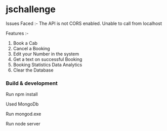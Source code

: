 # jschallenge

Issues Faced :- The API is not CORS enabled. Unable to call from localhost

Features :- 

1. Book a Cab
2. Cancel a Booking
3. Edit your Number in the system
4. Get a text on successful Booking
5. Booking Statistics Data Analytics
6. Clear the Database

### Build & development

Run npm install

Used MongoDb

Run mongod.exe

Run node server

